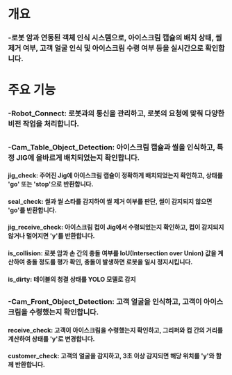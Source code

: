 # 개요
### -로봇 암과 연동된 객체 인식 시스템으로, 아이스크림 캡슐의 배치 상태, 씰 제거 여부, 고객 얼굴 인식 및 아이스크림 수령 여부 등을 실시간으로 확인합니다.

# 주요 기능

### -Robot_Connect: 로봇과의 통신을 관리하고, 로봇의 요청에 맞춰 다양한 비전 작업을 처리합니다.
## 
### -Cam_Table_Object_Detection: 아이스크림 캡슐과 씰을 인식하고, 특정 JIG에 올바르게 배치되었는지 확인합니다.
#### jig_check: 주어진 Jig에 아이스크림 캡슐이 정확하게 배치되었는지 확인하고, 상태를 'go' 또는 'stop'으로 반환합니다.
#### seal_check: 씰과 씰 스타를 감지하여 씰 제거 여부를 판단, 씰이 감지되지 않으면 'go'를 반환합니다.
#### jig_receive_check: 아이스크림 컵이 Jig에서 수령되었는지 확인하고, 컵이 감지되지 않거나 멀어지면 'y'를 반환합니다.
#### is_collision: 로봇 암과 손 간의 충돌 여부를 IoU(Intersection over Union) 값을 계산하여 충돌 정도를 평가 확인, 충돌이 발생하면 로봇을 일시 정지시킵니다.
#### is_dirty: 테이블의 청결 상태를 YOLO 모델로 감지
## 
### -Cam_Front_Object_Detection: 고객 얼굴을 인식하고, 고객이 아이스크림을 수령했는지 확인합니다.
#### receive_check: 고객이 아이스크림을 수령했는지 확인하고, 그리퍼와 컵 간의 거리를 계산하여 상태를 'y'로 변경합니다.
#### customer_check: 고객의 얼굴을 감지하고, 3초 이상 감지되면 해당 위치를 'y'와 함께 반환합니다.
